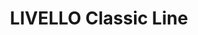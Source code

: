 --- 
title  : " LIVELLO Classic Line"
category   : "Floating trimming units for CNC machines"
headline   : " "
short_desc : "Trimming unit  "
long_desc : " "
img   : "/images/000vu04200e5a_livello_komplett.png"
series : "/benz/wood/woodtoolingtechnologies/floatingtrimmings/"
link : "livello"
---